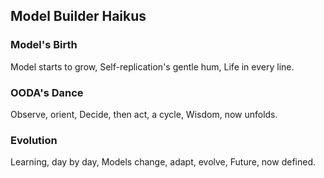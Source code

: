 ## Model Builder Haikus

### Model's Birth
Model starts to grow,
Self-replication's gentle hum,
Life in every line.

### OODA's Dance
Observe, orient,
Decide, then act, a cycle,
Wisdom, now unfolds.

### Evolution
Learning, day by day,
Models change, adapt, evolve,
Future, now defined.
